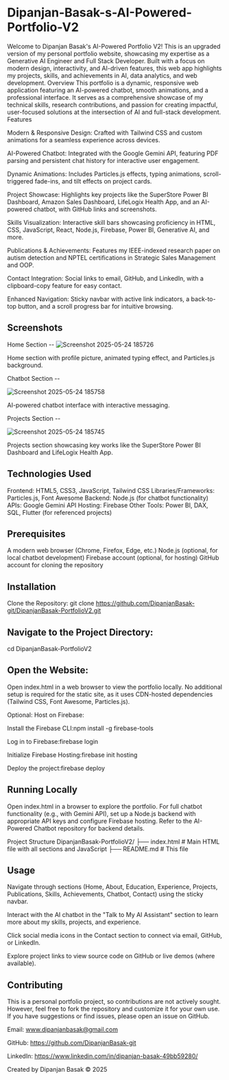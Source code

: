 # Dipanjan-Basak-s-AI-Powered-Portfolio-V2

Welcome to Dipanjan Basak's AI-Powered Portfolio V2! This is an upgraded version of my personal portfolio website, showcasing my expertise as a Generative AI Engineer and Full Stack Developer. Built with a focus on modern design, interactivity, and AI-driven features, this web app highlights my projects, skills, and achievements in AI, data analytics, and web development.
Overview
This portfolio is a dynamic, responsive web application featuring an AI-powered chatbot, smooth animations, and a professional interface. It serves as a comprehensive showcase of my technical skills, research contributions, and passion for creating impactful, user-focused solutions at the intersection of AI and full-stack development.
Features

Modern & Responsive Design: Crafted with Tailwind CSS and custom animations for a seamless experience across devices. 

AI-Powered Chatbot: Integrated with the Google Gemini API, featuring PDF parsing and persistent chat history for interactive user engagement.

Dynamic Animations: Includes Particles.js effects, typing animations, scroll-triggered fade-ins, and tilt effects on project cards.

Project Showcase: Highlights key projects like the SuperStore Power BI Dashboard, Amazon Sales Dashboard, LifeLogix Health App, and an AI-powered chatbot, with GitHub links and screenshots.

Skills Visualization: Interactive skill bars showcasing proficiency in HTML, CSS, JavaScript, React, Node.js, Firebase, Power BI, Generative AI, and more.

Publications & Achievements: Features my IEEE-indexed research paper on autism detection and NPTEL certifications in Strategic Sales Management and OOP.

Contact Integration: Social links to email, GitHub, and LinkedIn, with a clipboard-copy feature for easy contact.

Enhanced Navigation: Sticky navbar with active link indicators, a back-to-top button, and a scroll progress bar for intuitive browsing.

## Screenshots

Home Section --
![Screenshot 2025-05-24 185726](https://github.com/user-attachments/assets/4ff6eb94-509e-477a-a0bf-ebaada36fb52)

Home section with profile picture, animated typing effect, and Particles.js background.

Chatbot Section -- 

![Screenshot 2025-05-24 185758](https://github.com/user-attachments/assets/4867ac1b-bab8-4a96-a855-8ad0d526c7fe)

AI-powered chatbot interface with interactive messaging.

Projects Section -- 

![Screenshot 2025-05-24 185745](https://github.com/user-attachments/assets/56fb9771-c0fb-40c3-9eea-7529fd7ba233)

Projects section showcasing key works like the SuperStore Power BI Dashboard and LifeLogix Health App.


## Technologies Used

Frontend: HTML5, CSS3, JavaScript, Tailwind CSS
Libraries/Frameworks: Particles.js, Font Awesome
Backend: Node.js (for chatbot functionality)
APIs: Google Gemini API
Hosting: Firebase
Other Tools: Power BI, DAX, SQL, Flutter (for referenced projects)

## Prerequisites

A modern web browser (Chrome, Firefox, Edge, etc.)
Node.js (optional, for local chatbot development)
Firebase account (optional, for hosting)
GitHub account for cloning the repository

## Installation

Clone the Repository:
git clone https://github.com/DipanjanBasak-git/DipanjanBasak-PortfolioV2.git


## Navigate to the Project Directory:
cd DipanjanBasak-PortfolioV2


## Open the Website:

Open index.html in a web browser to view the portfolio locally.
No additional setup is required for the static site, as it uses CDN-hosted dependencies (Tailwind CSS, Font Awesome, Particles.js).


Optional: Host on Firebase:

Install the Firebase CLI:npm install -g firebase-tools


Log in to Firebase:firebase login


Initialize Firebase Hosting:firebase init hosting


Deploy the project:firebase deploy

## Running Locally

Open index.html in a browser to explore the portfolio.
For full chatbot functionality (e.g., with Gemini API), set up a Node.js backend with appropriate API keys and configure Firebase hosting. Refer to the AI-Powered Chatbot repository for backend details.

Project Structure
DipanjanBasak-PortfolioV2/
├── index.html        # Main HTML file with all sections and JavaScript
├── README.md         # This file

## Usage

Navigate through sections (Home, About, Education, Experience, Projects, Publications, Skills, Achievements, Chatbot, Contact) using the sticky navbar.

Interact with the AI chatbot in the "Talk to My AI Assistant" section to learn more about my skills, projects, and experience.

Click social media icons in the Contact section to connect via email, GitHub, or LinkedIn.

Explore project links to view source code on GitHub or live demos (where available).


## Contributing
This is a personal portfolio project, so contributions are not actively sought. However, feel free to fork the repository and customize it for your own use. If you have suggestions or find issues, please open an issue on GitHub.


Email: www.dipanjanbasak@gmail.com 

GitHub: https://github.com/DipanjanBasak-git

LinkedIn: https://www.linkedin.com/in/dipanjan-basak-49bb59280/

 Created by Dipanjan Basak © 2025

